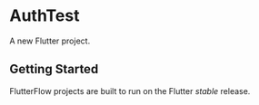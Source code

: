 # AuthTest

A new Flutter project.

## Getting Started

FlutterFlow projects are built to run on the Flutter _stable_ release.
